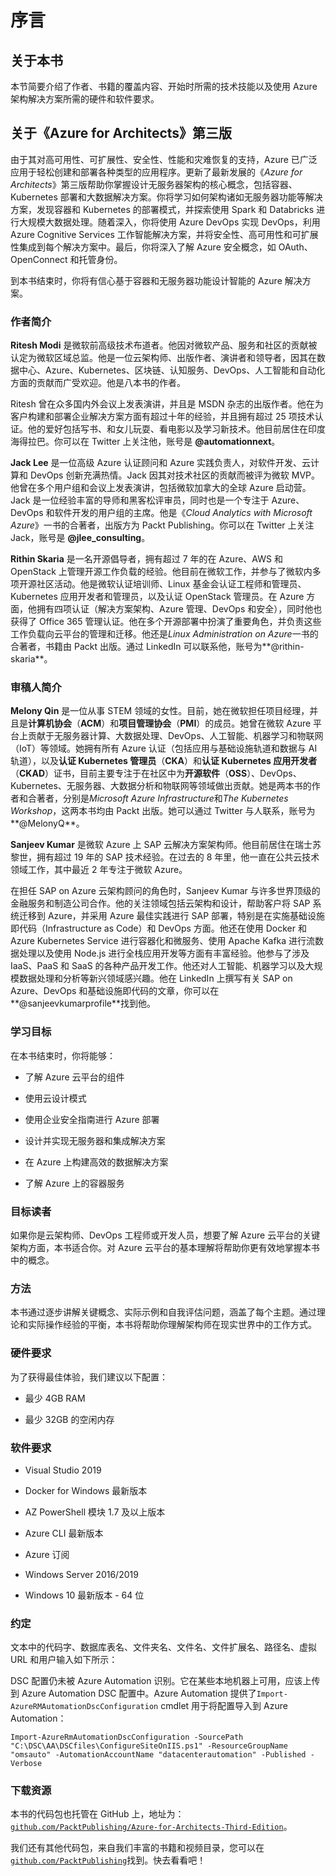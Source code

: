 # 序言

## 关于本书

本节简要介绍了作者、书籍的覆盖内容、开始时所需的技术技能以及使用 Azure 架构解决方案所需的硬件和软件要求。

## 关于《Azure for Architects》第三版

由于其对高可用性、可扩展性、安全性、性能和灾难恢复的支持，Azure 已广泛应用于轻松创建和部署各种类型的应用程序。更新了最新发展的《*Azure for Architects*》第三版帮助你掌握设计无服务器架构的核心概念，包括容器、Kubernetes 部署和大数据解决方案。你将学习如何架构诸如无服务器功能等解决方案，发现容器和 Kubernetes 的部署模式，并探索使用 Spark 和 Databricks 进行大规模大数据处理。随着深入，你将使用 Azure DevOps 实现 DevOps，利用 Azure Cognitive Services 工作智能解决方案，并将安全性、高可用性和可扩展性集成到每个解决方案中。最后，你将深入了解 Azure 安全概念，如 OAuth、OpenConnect 和托管身份。

到本书结束时，你将有信心基于容器和无服务器功能设计智能的 Azure 解决方案。

### 作者简介

**Ritesh Modi** 是微软前高级技术布道者。他因对微软产品、服务和社区的贡献被认定为微软区域总监。他是一位云架构师、出版作者、演讲者和领导者，因其在数据中心、Azure、Kubernetes、区块链、认知服务、DevOps、人工智能和自动化方面的贡献而广受欢迎。他是八本书的作者。

Ritesh 曾在众多国内外会议上发表演讲，并且是 MSDN 杂志的出版作者。他在为客户构建和部署企业解决方案方面有超过十年的经验，并且拥有超过 25 项技术认证。他的爱好包括写书、和女儿玩耍、看电影以及学习新技术。他目前居住在印度海得拉巴。你可以在 Twitter 上关注他，账号是 **@automationnext**。

**Jack Lee** 是一位高级 Azure 认证顾问和 Azure 实践负责人，对软件开发、云计算和 DevOps 创新充满热情。Jack 因其对技术社区的贡献而被评为微软 MVP。他曾在多个用户组和会议上发表演讲，包括微软加拿大的全球 Azure 启动营。Jack 是一位经验丰富的导师和黑客松评审员，同时也是一个专注于 Azure、DevOps 和软件开发的用户组的主席。他是《*Cloud Analytics with Microsoft Azure*》一书的合著者，出版方为 Packt Publishing。你可以在 Twitter 上关注 Jack，账号是 **@jlee_consulting**。

**Rithin Skaria** 是一名开源倡导者，拥有超过 7 年的在 Azure、AWS 和 OpenStack 上管理开源工作负载的经验。他目前在微软工作，并参与了微软内多项开源社区活动。他是微软认证培训师、Linux 基金会认证工程师和管理员、Kubernetes 应用开发者和管理员，以及认证 OpenStack 管理员。在 Azure 方面，他拥有四项认证（解决方案架构、Azure 管理、DevOps 和安全），同时他也获得了 Office 365 管理认证。他在多个开源部署中扮演了重要角色，并负责这些工作负载向云平台的管理和迁移。他还是*Linux Administration on Azure*一书的合著者，书籍由 Packt 出版。通过 LinkedIn 可以联系他，账号为**@rithin-skaria**。

### 审稿人简介

**Melony Qin** 是一位从事 STEM 领域的女性。目前，她在微软担任项目经理，并且是**计算机协会**（**ACM**）和**项目管理协会**（**PMI**）的成员。她曾在微软 Azure 平台上贡献于无服务器计算、大数据处理、DevOps、人工智能、机器学习和物联网（IoT）等领域。她拥有所有 Azure 认证（包括应用与基础设施轨道和数据与 AI 轨道），以及**认证 Kubernetes 管理员**（**CKA**）和**认证 Kubernetes 应用开发者**（**CKAD**）证书，目前主要专注于在社区中为**开源软件**（**OSS**）、DevOps、Kubernetes、无服务器、大数据分析和物联网等领域做出贡献。她是两本书的作者和合著者，分别是*Microsoft Azure Infrastructure*和*The Kubernetes Workshop*，这两本书均由 Packt 出版。她可以通过 Twitter 与人联系，账号为**@MelonyQ**。

**Sanjeev Kumar** 是微软 Azure 上 SAP 云解决方案架构师。他目前居住在瑞士苏黎世，拥有超过 19 年的 SAP 技术经验。在过去的 8 年里，他一直在公共云技术领域工作，其中最近 2 年专注于微软 Azure。

在担任 SAP on Azure 云架构顾问的角色时，Sanjeev Kumar 与许多世界顶级的金融服务和制造公司合作。他的关注领域包括云架构和设计，帮助客户将 SAP 系统迁移到 Azure，并采用 Azure 最佳实践进行 SAP 部署，特别是在实施基础设施即代码（Infrastructure as Code）和 DevOps 方面。他还在使用 Docker 和 Azure Kubernetes Service 进行容器化和微服务、使用 Apache Kafka 进行流数据处理以及使用 Node.js 进行全栈应用开发等方面有丰富经验。他参与了涉及 IaaS、PaaS 和 SaaS 的各种产品开发工作。他还对人工智能、机器学习以及大规模数据处理和分析等新兴领域感兴趣。他在 LinkedIn 上撰写有关 SAP on Azure、DevOps 和基础设施即代码的文章，你可以在**@sanjeevkumarprofile**找到他。

### 学习目标

在本书结束时，你将能够：

+   了解 Azure 云平台的组件

+   使用云设计模式

+   使用企业安全指南进行 Azure 部署

+   设计并实现无服务器和集成解决方案

+   在 Azure 上构建高效的数据解决方案

+   了解 Azure 上的容器服务

### 目标读者

如果你是云架构师、DevOps 工程师或开发人员，想要了解 Azure 云平台的关键架构方面，本书适合你。对 Azure 云平台的基本理解将帮助你更有效地掌握本书中的概念。

### 方法

本书通过逐步讲解关键概念、实际示例和自我评估问题，涵盖了每个主题。通过理论和实际操作经验的平衡，本书将帮助你理解架构师在现实世界中的工作方式。

### 硬件要求

为了获得最佳体验，我们建议以下配置：

+   最少 4GB RAM

+   最少 32GB 的空闲内存

### 软件要求

+   Visual Studio 2019

+   Docker for Windows 最新版本

+   AZ PowerShell 模块 1.7 及以上版本

+   Azure CLI 最新版本

+   Azure 订阅

+   Windows Server 2016/2019

+   Windows 10 最新版本 - 64 位

### 约定

文本中的代码字、数据库表名、文件夹名、文件名、文件扩展名、路径名、虚拟 URL 和用户输入如下所示：

DSC 配置仍未被 Azure Automation 识别。它在某些本地机器上可用，应该上传到 Azure Automation DSC 配置中。Azure Automation 提供了`Import-AzureRMAutomationDscConfiguration` cmdlet 用于将配置导入到 Azure Automation：

```
Import-AzureRmAutomationDscConfiguration -SourcePath "C:\DSC\AA\DSCfiles\ConfigureSiteOnIIS.ps1" -ResourceGroupName "omsauto" -AutomationAccountName "datacenterautomation" -Published -Verbose
```

### 下载资源

本书的代码包也托管在 GitHub 上，地址为：[`github.com/PacktPublishing/Azure-for-Architects-Third-Edition`](https://github.com/PacktPublishing/Azure-for-Architects-Third-Edition)。

我们还有其他代码包，来自我们丰富的书籍和视频目录，您可以在[`github.com/PacktPublishing`](https://github.com/PacktPublishing)找到。快去看看吧！
